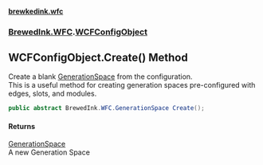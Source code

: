 #### [brewkedink.wfc](index.md 'index')
### [BrewedInk.WFC](BrewedInk_WFC.md 'BrewedInk.WFC').[WCFConfigObject](WCFConfigObject.md 'BrewedInk.WFC.WCFConfigObject')
## WCFConfigObject.Create() Method
Create a blank [GenerationSpace](GenerationSpace.md 'BrewedInk.WFC.GenerationSpace') from the configuration.  
This is a useful method for creating generation spaces pre-configured with edges, slots, and modules.  
```csharp
public abstract BrewedInk.WFC.GenerationSpace Create();
```
#### Returns
[GenerationSpace](GenerationSpace.md 'BrewedInk.WFC.GenerationSpace')  
A new Generation Space
